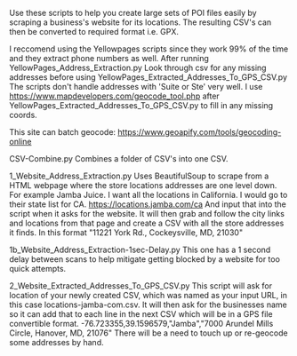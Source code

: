Use these scripts to help you create large sets of POI files easily by scraping a business's website for its locations.
The resulting CSV's can then be converted to required format i.e. GPX.

I reccomend using the Yellowpages scripts since they work 99% of the time and they extract phone numbers as well.
After running
YellowPages_Address_Extraction.py
Look through csv for any missing addresses before using
YellowPages_Extracted_Addresses_To_GPS_CSV.py
The scripts don't handle addresses with 'Suite or Ste' very well. 
I use https://www.mapdevelopers.com/geocode_tool.php after YellowPages_Extracted_Addresses_To_GPS_CSV.py to fill in any
missing coords.

This site can batch geocode: https://www.geoapify.com/tools/geocoding-online


CSV-Combine.py
Combines a folder of CSV's into one CSV.

1_Website_Address_Extraction.py
Uses BeautifulSoup to scrape from a HTML webpage where the store locations addresses are one level down.
For example Jamba Juice. I want all the locations in California. I would go to their state list for CA. https://locations.jamba.com/ca
And input that into the script when it asks for the website. It will then grab and follow the city links and locations from
that page and create a CSV with all the store addresses it finds. In this format "11221 York Rd., Cockeysville, MD, 21030"

1b_Website_Address_Extraction-1sec-Delay.py
This one has a 1 second delay between scans to help mitigate getting blocked by a website for too quick attempts.


2_Website_Extracted_Addresses_To_GPS_CSV.py
This script will ask for location of your newly created CSV, which was named as your input URL, in this case locations-jamba-com.csv.
It will then ask for the businesses name so it can add that to each line in the next CSV which will be in a GPS file
convertible format. -76.723355,39.1596579,"Jamba","7000 Arundel Mills Circle, Hanover, MD, 21076"
There will be a need to touch up or re-geocode some addresses by hand.
